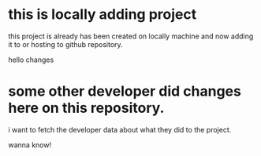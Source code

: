 
# this is locally adding project

this project is already has been created on locally machine and now adding it to or hosting to github repository.

hello changes

# some other developer did changes here on this repository.

i want to fetch the developer data about what they did to the project.

wanna know!
